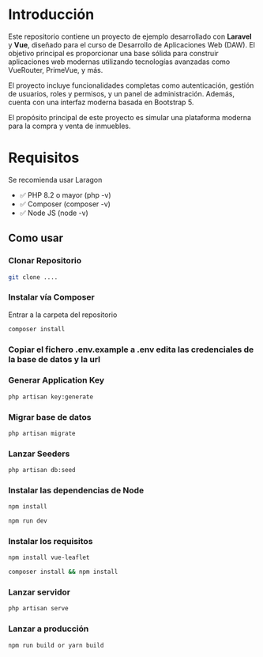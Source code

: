 # Introducción

Este repositorio contiene un proyecto de ejemplo desarrollado con **Laravel** y **Vue**, diseñado para el curso de Desarrollo de Aplicaciones Web (DAW). El objetivo principal es proporcionar una base sólida para construir aplicaciones web modernas utilizando tecnologías avanzadas como VueRouter, PrimeVue, y más.

El proyecto incluye funcionalidades completas como autenticación, gestión de usuarios, roles y permisos, y un panel de administración. Además, cuenta con una interfaz moderna basada en Bootstrap 5.

El propósito principal de este proyecto es simular una plataforma moderna para la compra y venta de inmuebles.
# Requisitos
Se recomienda usar Laragon

- ✅ PHP 8.2 o mayor (php -v)
- ✅ Composer (composer -v)
- ✅ Node JS (node -v)


## Como usar


### Clonar Repositorio 

```bash
git clone ....
```

### Instalar vía Composer

Entrar a la carpeta del repositorio
```bash
composer install
```

### Copiar el fichero .env.example  a .env edita las credenciales de la base de datos y la url


### Generar Application Key

```bash
php artisan key:generate
```

### Migrar base de datos

```bash
php artisan migrate
```

### Lanzar Seeders

```bash
php artisan db:seed
```

### Instalar las dependencias de Node

```bash
npm install

npm run dev
```
### Instalar los requisitos
```bash
npm install vue-leaflet
```
```bash
composer install && npm install
```

### Lanzar servidor

```bash
php artisan serve
```

### Lanzar a producción

```bash
npm run build or yarn build
```